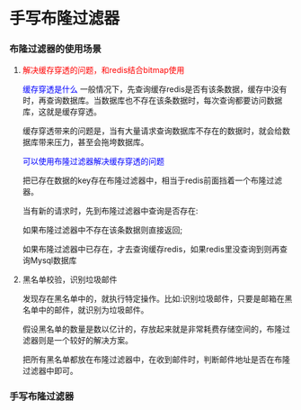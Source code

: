 # 手写布隆过滤器

### 布隆过滤器的使用场景

1. <font color = 'red'> 解决缓存穿透的问题，和redis结合bitmap使用</font>

   <font color = 'blue'>缓存穿透是什么</font>
   一般情况下，先查询缓存redis是否有该条数据，缓存中没有时，再查询数据库。当数据库也不存在该条数据时，每次查询都要访问数据库，这就是缓存穿透。

   缓存穿透带来的问题是，当有大量请求查询数据库不存在的数据时，就会给数据库带来压力，甚至会拖垮数据库。

   <font color = 'blue'>可以使用布隆过滤器解决缓存穿透的问题</font>

   把已存在数据的key存在布隆过滤器中，相当于redis前面挡着一个布隆过滤器。

   当有新的请求时，先到布隆过滤器中查询是否存在:

   如果布隆过滤器中不存在该条数据则直接返回;

   如果布隆过滤器中已存在，才去查询缓存redis，如果redis里没查询到则再查询Mysql数据库

2. 黑名单校验，识别垃圾邮件

   发现存在黑名单中的，就执行特定操作。比如:识别垃圾邮件，只要是邮箱在黑名单中的邮件，就识别为垃圾邮件。

   假设黑名单的数量是数以亿计的，存放起来就是非常耗费存储空间的，布隆过滤器则是一个较好的解决方案。

   把所有黑名单都放在布隆过滤器中，在收到邮件时，判断邮件地址是否在布隆过滤器中即可。

### 手写布隆过滤器















